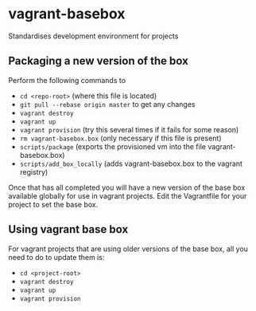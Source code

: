 vagrant-basebox
===================

Standardises development environment for projects

## Packaging a new version of the box

Perform the following commands to

- ```cd <repo-root>``` (where this file is located)
- ```git pull --rebase origin master``` to get any changes
- ```vagrant destroy```
- ```vagrant up```
- ```vagrant provision``` (try this several times if it fails for some reason)
- ```rm vagrant-basebox.box``` (only necessary if this file is present)
- ```scripts/package``` (exports the provisioned vm into the file vagrant-basebox.box)
- ```scripts/add_box_locally``` (adds vagrant-basebox.box to the vagrant registry)

Once that has all completed you will have a new version of the base box available globally
for use in vagrant projects. Edit the Vagrantfile for your project to set the base box.

## Using vagrant base box

For vagrant projects that are using older versions of the base box, all you need
to do to update them is:

- ```cd <project-root>```
- ```vagrant destroy```
- ```vagrant up```
- ```vagrant provision```
